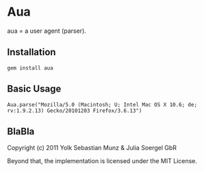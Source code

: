 Aua
=============

aua = a user agent (parser).

Installation
-------

    gem install aua


Basic Usage
-------

    Aua.parse("Mozilla/5.0 (Macintosh; U; Intel Mac OS X 10.6; de; rv:1.9.2.13) Gecko/20101203 Firefox/3.6.13")

BlaBla
-------

Copyright (c) 2011 Yolk Sebastian Munz & Julia Soergel GbR

Beyond that, the implementation is licensed under the MIT License.